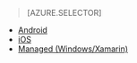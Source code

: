 > [AZURE.SELECTOR]
- [Android](../articles/app-service-mobile-android-how-to-use-client-library.md)
- [iOS](../articles/app-service-mobile-ios-how-to-use-client-library.md)
- [Managed (Windows/Xamarin)](../articles/app-service-mobile-dotnet-how-to-use-client-library.md)
